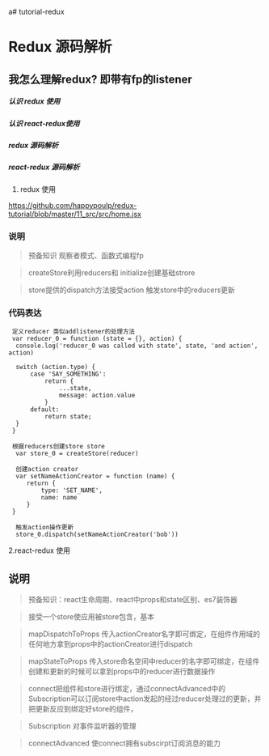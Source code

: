 a# tutorial-redux



# Redux 源码解析

## 我怎么理解redux? 即带有fp的listener


##### 认识 redux 使用
##### 认识 react-redux使用
##### redux 源码解析
##### react-redux 源码解析




1. redux 使用

  https://github.com/happypoulp/redux-tutorial/blob/master/11_src/src/home.jsx
  

  ### 说明
  
> 预备知识 观察者模式、函数式编程fp

> createStore利用reducers和 initialize创建基础strore

> store提供的dispatch方法接受action 触发store中的reducers更新
  
  ### 代码表达
  ```
  定义reducer 类似addlistener的处理方法
  var reducer_0 = function (state = {}, action) {
    console.log('reducer_0 was called with state', state, 'and action', action)

    switch (action.type) {
        case 'SAY_SOMETHING':
            return {
                ...state,
                message: action.value
            }
        default:
            return state;
    }
   }
   
   根据reducers创建store store
   var store_0 = createStore(reducer)
   
   创建action creator
   var setNameActionCreator = function (name) {
       return {
           type: 'SET_NAME',
           name: name
       }
   }
   
   触发action操作更新
   store_0.dispatch(setNameActionCreator('bob'))
   ```
   
   
2.react-redux 使用

## 说明
> 预备知识：react生命周期、react中props和state区别、es7装饰器

> <Provider /> 接受一个store使应用被store包含，基本

> mapDispatchToProps 传入actionCreator名字即可绑定，在组件作用域的任何地方拿到props中的actionCreator进行dispatch

> mapStateToProps 传入store命名空间中reducer的名字即可绑定，在组件创建和更新的时候可以拿到props中的reducer进行数据操作

> connect把组件和store进行绑定，通过connectAdvanced中的Subscription可以订阅store中action发起的经过reducer处理过的更新，并把更新反应到绑定好store的组件，

> Subscription 对事件监听器的管理

> connectAdvanced 使connect拥有subscirpt订阅消息的能力



















